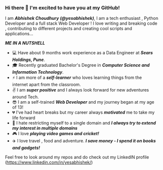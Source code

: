 ### Hi there 👋 I'm excited to have you at my GitHub!

I am ***Abhishek Choudhury (@yesabhishek)***, I am a tech enthusiast , Python Developer and a full stack Web Developer !
I love writing and breaking code , contributing to different projects and creating cool scripts and applications...

***ME IN A NUTSHELL***
 - :computer: Have about 9 months work experience as a Data Engineer at ***Sears Holdings, Pune***. 
 - :mortar_board: Recently graduated Bachelor's Degree in ***Computer Science and Information Technology***.
 - :zap: I am more of a ***self-learner*** who loves learning things from the internet apart from the classroom.
 - :v:  I am ***super positive*** and I always look forward for new adventures around Tech.
 - :sunglasses: I am a self-trained ***Web Developer*** and my journey began at my age of 13!
 - :broken_heart: I've had heart breaks but my career always ***motivated*** me to take my life forward
 - :open_hands: I hate restricting myself to a single domain and ***I always try to extend my interest in multiple domains***
 - :video_game: I love ***playing video games and cricket!***
 - :airplane: I love travel , food and adventure. ***I save money - I spend it on books and gadgets!***
 
 Feel free to look around my repos and do check out my LinkedIN profile (https://www.linkedin.com/in/yesabhishek/)
 
 

